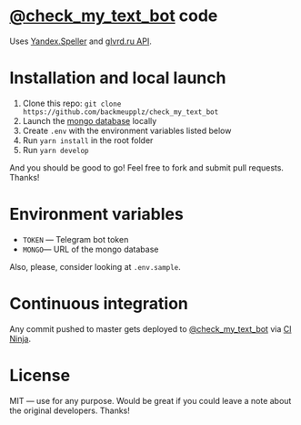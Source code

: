 # [@check_my_text_bot](https://t.me/check_my_text_bot) code

Uses [Yandex.Speller](https://yandex.ru/dev/speller/) and [glvrd.ru API](https://glvrd.ru/api/).

# Installation and local launch

1. Clone this repo: `git clone https://github.com/backmeupplz/check_my_text_bot`
2. Launch the [mongo database](https://www.mongodb.com/) locally
3. Create `.env` with the environment variables listed below
4. Run `yarn install` in the root folder
5. Run `yarn develop`

And you should be good to go! Feel free to fork and submit pull requests. Thanks!

# Environment variables

- `TOKEN` — Telegram bot token
- `MONGO`— URL of the mongo database

Also, please, consider looking at `.env.sample`.

# Continuous integration

Any commit pushed to master gets deployed to [@check_my_text_bot](https://t.me/check_my_text_bot) via [CI Ninja](https://github.com/backmeupplz/ci-ninja).

# License

MIT — use for any purpose. Would be great if you could leave a note about the original developers. Thanks!
